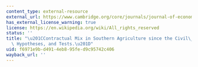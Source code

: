 ```yaml
---
content_type: external-resource
external_url: https://www.cambridge.org/core/journals/journal-of-economic-history/article/abs/contractual-mix-in-southern-agriculture-since-the-civil-war-facts-hypotheses-and-tests/7649D54A3353D41032A9C0ACA363561F
has_external_license_warning: true
license: https://en.wikipedia.org/wiki/All_rights_reserved
status: ''
title: "\u201CContractual Mix in Southern Agriculture since the Civil\_War: Facts,\
  \ Hypotheses, and Tests.\u201D"
uid: f6971e9b-d491-4eb8-95fe-d9c95742c406
wayback_url: ''
---
```

